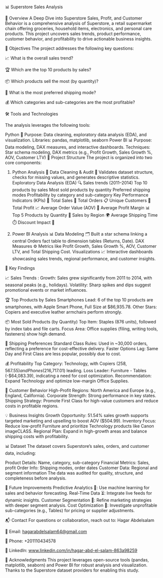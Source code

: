 📊 Superstore Sales Analysis

🌟 Overview
A Deep Dive into Superstore Sales, Profit, and Customer Behavior is a comprehensive analysis of Superstore, a retail supermarket chain offering groceries, household items, electronics, and personal care products. This project uncovers sales trends, product performance, customer behavior, and profitability to drive actionable business insights.



🎯 Objectives
The project addresses the following key questions:


📈 What is the overall sales trend?

🏆 Which are the top 10 products by sales?

📦 Which products sell the most (by quantity)?

🚚 What is the most preferred shipping mode?

💰 Which categories and sub-categories are the most profitable?


🛠️ Tools and Technologies

The analysis leverages the following tools:

Python 🐍
Purpose: Data cleaning, exploratory data analysis (EDA), and visualization.
Libraries: pandas, matplotlib, seaborn
Power BI 📊
Purpose: Data modeling, DAX measures, and interactive dashboards.
Techniques: Star schema modeling, DAX metrics (e.g., Profit Growth, Sales Growth %, AOV, Customer LTV)
📂 Project Structure
The project is organized into two core components:

1. Python Analysis 🐍
Data Cleaning & Audit 🧹
Validates dataset structure, checks for missing values, and generates descriptive statistics.
Exploratory Data Analysis (EDA) 🔍
Sales trends (2011–2014)
Top 10 products by sales
Most sold products by quantity
Preferred shipping modes
Profitability by category and sub-category
Key Performance Indicators (KPIs) 📏
Total Sales 💸
Total Orders 📋
Unique Customers 👥
Total Profit 📈
Average Order Value (AOV) 🛒
Average Profit Margin 📊
Top 5 Products by Quantity 🥇
Sales by Region 🌍
Average Shipping Time ⏱️
Discount Impact 🎁


3. Power BI Analysis 📊
Data Modeling 🗂️
Built a star schema linking a central Orders fact table to dimension tables (Returns, Date).
DAX Measures ⚙️
Metrics like Profit Growth, Sales Growth %, AOV, Customer LTV, and Total Shipping Cost.
Visualizations 📈
Interactive dashboards showcasing sales trends, regional performance, and customer insights.

🔑 Key Findings 

📈 Sales Trends :
Growth: Sales grew significantly from 2011 to 2014, with seasonal peaks (e.g., holidays).
Volatility: Sharp spikes and dips suggest promotional events or market influences.


🏆 Top Products by Sales
Smartphones Lead: 6 of the top 10 products are smartphones, with Apple Smart Phone, Full Size at $86,935.78.
Other Stars: Copiers and executive leather armchairs perform strongly.


📦 Most Sold Products (by Quantity)
Top Item: Staples (876 units), followed by index tabs and file carts.
Focus Area: Office supplies (filing, writing tools, fasteners) show high demand.


🚚 Shipping Preferences
Standard Class Rules: Used in ~30,000 orders, reflecting a preference for cost-effective delivery.
Faster Options Lag: Same Day and First Class are less popular, possibly due to cost.


💰 Profitability
Top Category: Technology, with Copiers ($258,567.55) and Phones ($216,717.01) leading.
Loss Leader: Furniture - Tables (-$64,083.39), indicating a need for cost optimization.
Recommendation: Expand Technology and optimize low-margin Office Supplies.


👥 Customer Behavior
High-Profit Regions: North America and Europe (e.g., England, California).
Corporate Strength: Strong performance in key states.
Shipping Strategy: Promote First Class for high-value customers and reduce costs in profitable regions.


💡 Business Insights
Growth Opportunity: 51.54% sales growth supports targeted marketing and upselling to boost AOV ($504.99).
Inventory Focus: Reduce low-profit Furniture and prioritize Technology products like Canon imageCLASS.
Regional Plan: Expand in high-growth areas and balance shipping costs with profitability.

📊 Dataset
The dataset covers Superstore’s sales, orders, and customer data, including:

Product Details: Name, category, sub-category
Financial Metrics: Sales, profit
Order Info: Shipping modes, order dates
Customer Data: Regional and segment information
The data was audited for quality, structure, and completeness before analysis.


🌱 Future Improvements
Predictive Analytics 🔮: Use machine learning for sales and behavior forecasting.
Real-Time Data ⏳: Integrate live feeds for dynamic insights.
Customer Segmentation 👤: Refine marketing strategies with deeper segment analysis.
Cost Optimization 💸: Investigate unprofitable sub-categories (e.g., Tables) for pricing or supplier adjustments.

📬 Contact
For questions or collaboration, reach out to:
Hagar Abdelsalam

📧 Email: hagarabdelsalam64@gmail.com

📱 Phone: +201110434578

🔗 LinkedIn: www.linkedin.com/in/hagar-abd-el-salam-863a98259

🙏 Acknowledgments
This project leverages open-source tools (pandas, matplotlib, seaborn) and Power BI for robust analysis and visualization. Thanks to the Superstore dataset providers for enabling this study.
